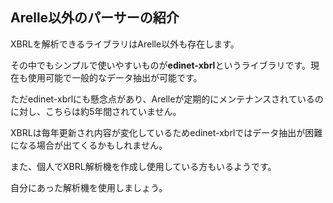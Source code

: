 ## Arelle以外のパーサーの紹介

XBRLを解析できるライブラリはArelle以外も存在します。

その中でもシンプルで使いやすいものが**edinet-xbrl**というライブラリです。現在も使用可能で一般的なデータ抽出が可能です。

ただedinet-xbrlにも懸念点があり、Arelleが定期的にメンテナンスされているのに対し、こちらは約5年間されていません。

XBRLは毎年更新され内容が変化しているためedinet-xbrlではデータ抽出が困難になる場合が出てくるかもしれません。

また、個人でXBRL解析機を作成し使用している方もいるようです。

自分にあった解析機を使用しましょう。